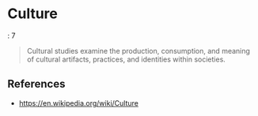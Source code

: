# Culture

: 7

> Cultural studies examine the production, consumption, and meaning of cultural artifacts, practices, and identities within societies.
> 

## References

- https://en.wikipedia.org/wiki/Culture